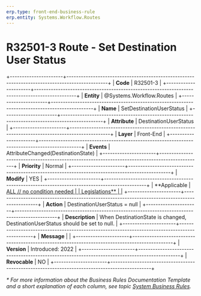 ```yaml
---
erp.type: front-end-business-rule
erp.entity: Systems.Workflow.Routes
---
```


# R32501-3 Route - Set Destination User Status
+----------------------+-----------------------------------------------------------------------------------------------+
| **Code**             | R32501-3                                                                                      |
+----------------------+-----------------------------------------------------------------------------------------------+
| **Entity**           | @Systems.Workflow.Routes                                                                      |
+----------------------+-----------------------------------------------------------------------------------------------+
| **Name**             | SetDestinationUserStatus                                                                      |
+----------------------+-----------------------------------------------------------------------------------------------+
| **Attribute**        | DestinationUserStatus                                                                         |
+----------------------+-----------------------------------------------------------------------------------------------+
| **Layer**            | Front-End                                                                                     |
+----------------------+-----------------------------------------------------------------------------------------------+
| **Events**           | AttributeChanged(DestinationState)                                                            |
+----------------------+-----------------------------------------------------------------------------------------------+
| **Priority**         | Normal                                                                                        |
+----------------------+-----------------------------------------------------------------------------------------------+
| **Modify**           | YES                                                                                           |
+----------------------+-----------------------------------------------------------------------------------------------+
| **Applicable         | [ALL // no condition needed                                                                   |
| Legislations**       | ](xref:applicable-legislations)                                                               |
+----------------------+-----------------------------------------------------------------------------------------------+
| **Action**           | DestinationUserStatus = null                                                                  |
+----------------------+-----------------------------------------------------------------------------------------------+
| **Description**      | When DestinationState is changed, DestinationUserStatus should be set to null.                |
+----------------------+-----------------------------------------------------------------------------------------------+
| **Message**          |                                                                                               |
+----------------------+-----------------------------------------------------------------------------------------------+
| **Version**          | Introduced: 2022                                                                              |
+----------------------+-----------------------------------------------------------------------------------------------+
| **Revocable**        | NO                                                                                            |
+----------------------+-----------------------------------------------------------------------------------------------+

*\* For more information about the Business Rules Documentation Template and a short explanation of each column, see
topic [System Business Rules](../templates/template-description-system-business-rules.md).*
